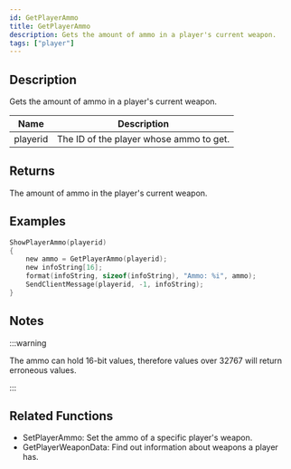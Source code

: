 ```yaml
---
id: GetPlayerAmmo
title: GetPlayerAmmo
description: Gets the amount of ammo in a player's current weapon.
tags: ["player"]
---
```


## Description

Gets the amount of ammo in a player's current weapon.

| Name     | Description                             |
| -------- | --------------------------------------- |
| playerid | The ID of the player whose ammo to get. |

## Returns

The amount of ammo in the player's current weapon.

## Examples

```c
ShowPlayerAmmo(playerid)
{
    new ammo = GetPlayerAmmo(playerid);
    new infoString[16];
    format(infoString, sizeof(infoString), "Ammo: %i", ammo);
    SendClientMessage(playerid, -1, infoString);
}
```

## Notes

:::warning

The ammo can hold 16-bit values, therefore values over 32767 will return erroneous values.

:::

## Related Functions

- SetPlayerAmmo: Set the ammo of a specific player's weapon.
- GetPlayerWeaponData: Find out information about weapons a player has.

